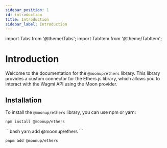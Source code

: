 ```yaml
---
sidebar_position: 1
id: introduction
title: Introduction
sidebar_label: Introduction
---
```

import Tabs from '@theme/Tabs';
import TabItem from '@theme/TabItem';
# Introduction

Welcome to the documentation for the `@moonup/ethers` library. This library provides a custom connector for the Ethers.js library, which allows you to interact with the Wagmi API using the Moon provider.

## Installation

To install the `@moonup/ethers` library, you can use npm or yarn:




<Tabs>
<TabItem value="npm">

```bash
npm install @moonup/ethers
```
</TabItem>

<TabItem value="yarn">
```bash
yarn add @moonup/ethers
```
</TabItem>
<TabItem value="pnpm">

```bash
pnpm add @moonup/ethers
```
</TabItem>
</Tabs>